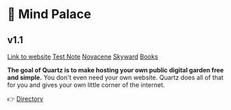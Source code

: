 # 🌱 Mind Palace
## v1.1

[Link to website](https://karthisrinivasan.github.io)
[Test Note](moc/GM.md)
[Novacene](Books/Novacene.md)
[Skyward](Books/Skyward_Series.md)
[Books](Books/Books.md)

**The goal of Quartz is to make hosting your own public digital garden free and simple.** You don't even need your own website. Quartz does all of that for you and gives your own little corner of the internet.

👉  [Directory](moc/directory.md)
